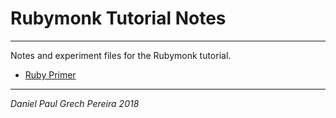 # Rubymonk Tutorial Notes
---

Notes and experiment files for the Rubymonk tutorial.

- [Ruby Primer](https://github.com/pereiradaniel/RUBYMONK/tree/master/RUBY_PRIMER)

---
_*Daniel Paul Grech Pereira 2018*_
